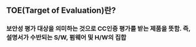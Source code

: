 ## TOE(Target of Evaluation)란?
### 보안성 평가 대상을 의미하는 것으로 CC인증 평가를 받는 제품을 뜻함. 즉, 설명서가 수반되는 S/W, 펌웨어 및 H/W의 집합


